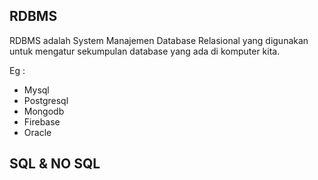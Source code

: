 ## RDBMS

RDBMS adalah System Manajemen Database Relasional yang digunakan untuk mengatur sekumpulan database yang ada di komputer kita.

Eg :
- Mysql
- Postgresql
- Mongodb
- Firebase
- Oracle

## SQL & NO SQL
